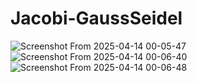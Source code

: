 # Jacobi-GaussSeidel
![Screenshot From 2025-04-14 00-05-47](https://github.com/user-attachments/assets/23900b54-01f3-40c8-a627-51af0a898cc8)
![Screenshot From 2025-04-14 00-06-40](https://github.com/user-attachments/assets/a83c04b5-7edf-4e4a-9eba-facb87a766f8)
![Screenshot From 2025-04-14 00-06-48](https://github.com/user-attachments/assets/f5475cf9-d96e-491b-87e6-9e6643eb8b94)
